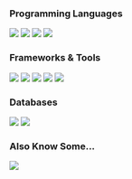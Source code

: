<h3>Programming Languages</h3>
<p>
  <img src="https://img.shields.io/badge/C/C++-00599D?style=for-the-badge&logo=cplusplus&logoColor=white" />
  <img src="https://img.shields.io/badge/C%23-813084?style=for-the-badge&logo=csharp&logoColor=white" />
  <img src="https://img.shields.io/badge/XAML-0C54C2?style=for-the-badge&logo=xaml&logoColor=white" />
  <img src="https://img.shields.io/badge/JavaScript-EAD41C?style=for-the-badge&logo=javascript&logoColor=black" />
</p>

<h3>Frameworks & Tools</h3>
<p>
  <img src="https://img.shields.io/badge/.Net-813084?style=for-the-badge&logo=dotnet&logoColor=white" />
  <img src="https://img.shields.io/badge/Unreal%20Engine-373737?style=for-the-badge&logo=unrealengine&logoColor=white" />
  <img src="https://img.shields.io/badge/Unity-DCDCDC?style=for-the-badge&logo=unity&logoColor=black" />
  <img src="https://img.shields.io/badge/Visual%20Studio-813084?style=for-the-badge&logo=visual-studio&logoColor=white" />
  <img src="https://img.shields.io/badge/Visual%20Studio%20Code-0173C1?style=for-the-badge&logo=visual-studio-code&logoColor=white" />
</p>

<h3>Databases</h3>
<p>
  <img src="https://img.shields.io/badge/MySQL-417399?style=for-the-badge&logo=mysql&logoColor=white" />
  <img src="https://img.shields.io/badge/MSSQL-FFB200?style=for-the-badge&logo=microsoft-sql-server&logoColor=black" />
</p>

<h3>Also Know Some...</h3>
<p>
  <img src="https://img.shields.io/badge/Java-4A728E?style=for-the-badge&logo=java&logoColor=white" />
</p>
